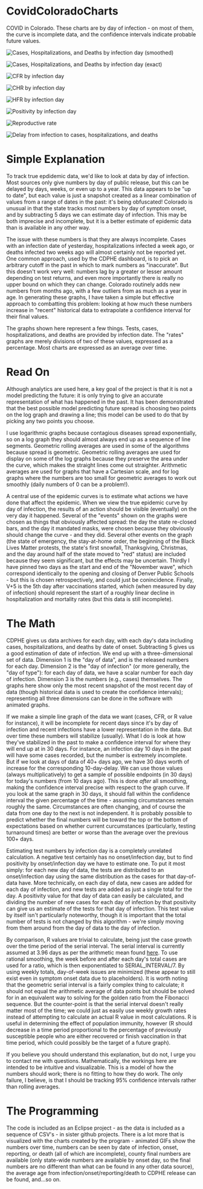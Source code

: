 # CovidColoradoCharts
COVID in Colorado.  These charts are by day of infection - on most of them, the curve is incomplete data, and the confidence intervals indicate probable future values.

![Cases, Hospitalizations, and Deaths by infection day (smoothed)](https://raw.githubusercontent.com/jasondorjeshort/CovidColoradoCharts/main/cases-hospitalizations-deaths-infection-log-smooth.png)

![Cases, Hospitalizations, and Deaths by infection day (exact)](https://raw.githubusercontent.com/jasondorjeshort/CovidColoradoCharts/main/cases-hospitalizations-deaths-infection-log-exact.png)

![CFR by infection day](https://raw.githubusercontent.com/jasondorjeshort/CovidColoradoCharts/main/CFR-infection.png)

![CHR by infection day](https://raw.githubusercontent.com/jasondorjeshort/CovidColoradoCharts/main/CHR-infection.png)

![HFR by infection day](https://raw.githubusercontent.com/jasondorjeshort/CovidColoradoCharts/main/HFR-infection.png)

![Positivity by infection day](https://raw.githubusercontent.com/jasondorjeshort/CovidColoradoCharts/main/Positivity-infection.png)

![Reproductive rate](https://raw.githubusercontent.com/jasondorjeshort/CovidColoradoCharts/main/R-cases-infection.png)

![Delay from infection to cases, hospitalizations, and deaths](https://raw.githubusercontent.com/jasondorjeshort/CovidColoradoCharts/main/delay-cases-hospitalizations-deaths-infection-cumulative.png)

# Simple Explanation

To track true epdidemic data, we'd like to look at data by day of infection.  Most sources only give numbers by day of public release, but this can be delayed by days, weeks, or even up to a year.  This data appears to be "up to date", but each value is just a snapshot created as a linear combination of values from a range of dates in the past: it's being obfuscated!  Colorado is unusual in that the state tracks most numbers by day of symptom onset, and by subtracting 5 days we can estimate day of infection.  This may be both imprecise and incomplete, but it is a better estimate of epidemic data than is available in any other way.

The issue with these numbers is that they are always incomplete.  Cases with an infection date of yesterday, hospitalizations infected a week ago, or deaths infected two weeks ago will almost certainly not be reported yet.  One common approach, used by the CDPHE dashboard, is to pick an arbitrary cutoff in the past in which to mark numbers as "inaccurate".  But this doesn't work very well: numbers lag by a greater or lesser amount depending on test returns, and even more importantly there is really no upper bound on which they can change.  Colorado routinely adds new numbers from months ago, with a few outliers from as much as a year in age.  In generating these graphs, I have taken a simple but effective approach to combatting this problem: looking at how much these numbers increase in "recent" historical data to extrapolate a confidence interval for their final values.

The graphs shown here represent a few things.  Tests, cases, hospitalizations, and deaths are provided by infection date. The "rates" graphs are merely divisions of two of these values, expressed as a percentage.  Most charts are expressed as an average over time.

# Read On

Although analytics are used here, a key goal of the project is that it is not a model predicting the future: it is only trying to give an accurate representation of what has happened in the past. It has been demonstrated that the best possible model predicting future spread is choosing two points on the log graph and drawing a line; this model can be used to do that by picking any two points you choose.

I use logarithmic graphs because contagious diseases spread exponentially, so on a log graph they should almost always end up as a sequence of line segments.  Geometric rolling averages are used in some of the algorithms because spread is geometric.  Geometric rolling averages are used for display on some of the log graphs because they preserve the area under the curve, which makes the straight lines come out straighter.  Arithmetic averages are used for graphs that have a Cartesian scale, and for log graphs where the numbers are too small for geometric averages to work out smoothly (daily numbers of 0 can be a problem!).

A central use of the epidemic curves is to estimate what actions we have done that affect the epidemic.  When we view the true epidemic curve by day of infection, the results of an action should be visible (eventually) on the very day it happened.  Several of the "events" shown on the graphs were chosen as things that obviously affected spread: the day the state re-closed bars, and the day it mandated masks, were chosen because they obviously should change the curve - and they did.  Several other events on the graph (the state of emergency, the stay-at-home order, the beginning of the Black Lives Matter protests, the state's first snowfall, Thanksgiving, Christmas, and the day around half of the state moved to "red" status) are included because they seem significant, but the effects may be uncertain.  Thirdly I have pinned two days as the start and end of the "November wave", which correspond identically to the opening and closing of Denver Public Schools - but this is chosen retrospectively, and could just be conincidence.  Finally, V+5 is the 5th day after vaccinations started, which (when measured by day of infection) should represent the start of a roughly linear decline in hospitalization and mortality rates (but this data is still incomplete).

# The Math

CDPHE gives us data archives for each day, with each day's data including cases, hospitalizations, and deaths by date of onset.  Subtracting 5 gives us a good estimation of date of infection.  We end up with a three-dimensional set of data. Dimension 1 is the "day of data", and is the released numbers for each day.  Dimension 2 is the "day of infection" (or more generally, the "day of type"): for each day of data, we have a scalar number for each day of infection.  Dimension 3 is the numbers (e.g., cases) themselves.  The graphs here show only the most recent snapshot of the most recent day of data (though historical data is used to create the confidence intervals); representing all three dimensions can be done in the software with animated graphs.

If we make a simple line graph of the data we want (cases, CFR, or R value for instance), it will be incomplete for recent days since it's by day of infection and recent infections have a lower representation in the data.  But over time these numbers will stabilize (usually).  What I do is look at how they've stabilized in the past to make a confidence interval for where they will end up at in 30 days.  For instance, an infection day 10 days in the past will have some cases recorded, but the number is extremely incomplete.  But if we look at days of data of 40+ days ago, we have 30 days worth of increase for the corresponding 10-day-delay.  We can use those values (always multiplicatively) to get a sample of possible endpoints (in 30 days) for today's numbers (from 10 days ago).  This is done *after* all smoothing, making the confidence interval precise with respect to the graph curve.  If you look at the same graph in 30 days, it should fall within the confidence interval the given percentage of the time - assuming circumstances remain roughly the same.  Circumstances are often changing, and of course the data from one day to the next is not independent.  It is probably possible to predict whether the final numbers will be toward the top or the bottom of expectations based on whether current curcumstances (particularly, testing turnaround times) are better or worse than the average over the previous 100+ days.

Estimating test numbers by infection day is a completely unrelated calculation.  A negative test certainly has no onset/infection day, but to find positivity by onset/infection day we have to estimate one. To put it most simply: for each new day of data, the tests are distributed to an onset/infection day using the same distribution as the cases for that day-of-data have.   More technically, on each day of data, new cases are added for each day of infection, and new tests are added as just a single total for the day. A positivity value for that day of data can easily be calculated, and dividing the number of new cases for each day of infection by that positivity can give us an estimate of the tests for that day of infection.  This test value by itself isn't particularly noteworthy, though it is important that the total number of tests is not changed by this algorithm - we're simply moving from them around from the day of data to the day of infection.

By comparison, R values are trivial to calculate, being just the case growth over the time period of the serial interval.  The serial interval is currently assumed at 3.96 days as per the arithmetic mean found [here](https://wwwnc.cdc.gov/eid/article/26/6/20-0357_article).  To use rational smoothing, the week before and after each day's total cases are used for a ratio, which is then exponentiated to SERIAL_INTERVAL/7.  By using weekly totals, day-of-week issues are minimized (these appear to still exist even in symptom onset data due to placeholders).  It is worth noting that the geometric serial interval is a fairly complex thing to calculate; it should not equal the arithmetic average of data points but should be solved for in an equivalent way to solving for the golden ratio from the Fibonacci sequence.  But the counter-point is that the serial interval doesn't really matter most of the time; we could just as easily use weekly growth rates instead of attempting to calculate an actual R value in most calculations.  R is useful in determining the effect of population immunity, however (R should decrease in a time period proportional to the percentage of previously susceptible people who are either recovered or finish vaccination in that time period, which could possibly be the target of a future graph).

If you believe you should understand this explanation, but do not, I urge you to contact me with questions.  Mathematically, the workings here are intended to be intuitive and visualizable.  This is a model of how the numbers should work; there is no fitting to how they do work.  The only failure, I believe,  is that I should be tracking 95% confidence intervals rather than rolling averages.

# The Programming

The code is included as an Eclipse project - as the data is included as a sequence of CSV's - in sister github projects.  There is a lot more that is visualized with the charts created by the program - animated GIFs show the numbers over time, numbers can be seen by date of infection, onset, reporting, or death (all of which are incomplete), county final numbers are available (only state-wide numbers are available by onset day, so the final numbers are no different than what can be found in any other data source), the average age from infection/onset/reporting/death to CDPHE release can be found, and...so on.